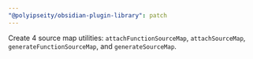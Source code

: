 ```yaml
---
"@polyipseity/obsidian-plugin-library": patch
---
```


Create 4 source map utilities: `attachFunctionSourceMap`, `attachSourceMap`, `generateFunctionSourceMap`, and `generateSourceMap`.
